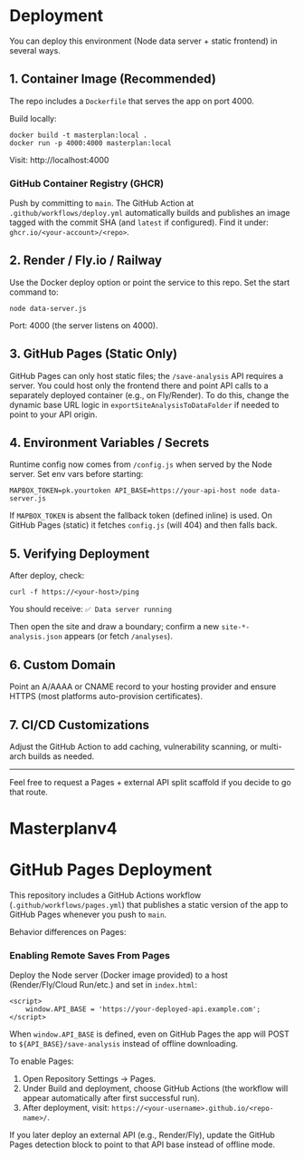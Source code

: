 # Deployment

You can deploy this environment (Node data server + static frontend) in several ways.

## 1. Container Image (Recommended)
The repo includes a `Dockerfile` that serves the app on port 4000.

Build locally:
```
docker build -t masterplan:local .
docker run -p 4000:4000 masterplan:local
```
Visit: http://localhost:4000

### GitHub Container Registry (GHCR)
Push by committing to `main`. The GitHub Action at `.github/workflows/deploy.yml` automatically builds and publishes an image tagged with the commit SHA (and `latest` if configured). Find it under: `ghcr.io/<your-account>/<repo>`.

## 2. Render / Fly.io / Railway
Use the Docker deploy option or point the service to this repo. Set the start command to:
```
node data-server.js
```
Port: 4000 (the server listens on 4000).

## 3. GitHub Pages (Static Only)
GitHub Pages can only host static files; the `/save-analysis` API requires a server. You could host only the frontend there and point API calls to a separately deployed container (e.g., on Fly/Render). To do this, change the dynamic base URL logic in `exportSiteAnalysisToDataFolder` if needed to point to your API origin.

## 4. Environment Variables / Secrets
Runtime config now comes from `/config.js` when served by the Node server. Set env vars before starting:
```
MAPBOX_TOKEN=pk.yourtoken API_BASE=https://your-api-host node data-server.js
```
If `MAPBOX_TOKEN` is absent the fallback token (defined inline) is used. On GitHub Pages (static) it fetches `config.js` (will 404) and then falls back.

## 5. Verifying Deployment
After deploy, check:
```
curl -f https://<your-host>/ping
```
You should receive: `✅ Data server running`

Then open the site and draw a boundary; confirm a new `site-*-analysis.json` appears (or fetch `/analyses`).

## 6. Custom Domain
Point an A/AAAA or CNAME record to your hosting provider and ensure HTTPS (most platforms auto-provision certificates).

## 7. CI/CD Customizations
Adjust the GitHub Action to add caching, vulnerability scanning, or multi-arch builds as needed.

---
Feel free to request a Pages + external API split scaffold if you decide to go that route.
# Masterplanv4
# GitHub Pages Deployment

This repository includes a GitHub Actions workflow (`.github/workflows/pages.yml`) that publishes a static version of the app to GitHub Pages whenever you push to `main`.

Behavior differences on Pages:

### Enabling Remote Saves From Pages
Deploy the Node server (Docker image provided) to a host (Render/Fly/Cloud Run/etc.) and set in `index.html`:
```
<script>
	window.API_BASE = 'https://your-deployed-api.example.com';
</script>
```
When `window.API_BASE` is defined, even on GitHub Pages the app will POST to `${API_BASE}/save-analysis` instead of offline downloading.

To enable Pages:
1. Open Repository Settings → Pages.
2. Under Build and deployment, choose GitHub Actions (the workflow will appear automatically after first successful run).
3. After deployment, visit: `https://<your-username>.github.io/<repo-name>/`.

If you later deploy an external API (e.g., Render/Fly), update the GitHub Pages detection block to point to that API base instead of offline mode.
